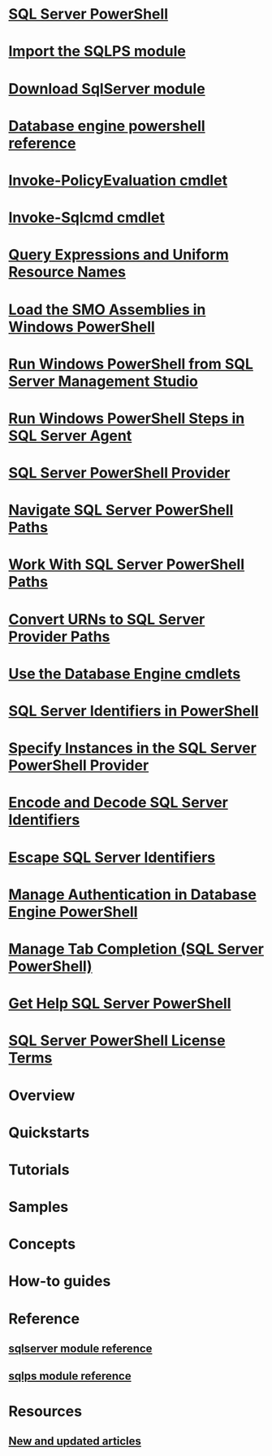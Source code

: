 # [SQL Server PowerShell](sql-server-powershell.md)  
# [Import the SQLPS module](import-the-sqlps-module.md)  
# [Download SqlServer module](download-sql-server-ps-module.md)
# [Database engine powershell reference](database-engine-powershell-reference.md)
# [Invoke-PolicyEvaluation cmdlet](invoke-policyevaluation-cmdlet.md)  
# [Invoke-Sqlcmd cmdlet](invoke-sqlcmd-cmdlet.md)  
# [Query Expressions and Uniform Resource Names](query-expressions-and-uniform-resource-names.md)  
# [Load the SMO Assemblies in Windows PowerShell](load-the-smo-assemblies-in-windows-powershell.md)  
# [Run Windows PowerShell from SQL Server Management Studio](run-windows-powershell-from-sql-server-management-studio.md)  
# [Run Windows PowerShell Steps in SQL Server Agent](run-windows-powershell-steps-in-sql-server-agent.md)  
# [SQL Server PowerShell Provider](sql-server-powershell-provider.md)  
# [Navigate SQL Server PowerShell Paths](navigate-sql-server-powershell-paths.md)  
# [Work With SQL Server PowerShell Paths](work-with-sql-server-powershell-paths.md)  
# [Convert URNs to SQL Server Provider Paths](convert-urns-to-sql-server-provider-paths.md)  
# [Use the Database Engine cmdlets](use-the-database-engine-cmdlets.md)  
# [SQL Server Identifiers in PowerShell](sql-server-identifiers-in-powershell.md)  
# [Specify Instances in the SQL Server PowerShell Provider](specify-instances-in-the-sql-server-powershell-provider.md)  
# [Encode and Decode SQL Server Identifiers](encode-and-decode-sql-server-identifiers.md)  
# [Escape SQL Server Identifiers](escape-sql-server-identifiers.md)  
# [Manage Authentication in Database Engine PowerShell](manage-authentication-in-database-engine-powershell.md)  
# [Manage Tab Completion (SQL Server PowerShell)](manage-tab-completion-sql-server-powershell.md)  
# [Get Help SQL Server PowerShell](get-help-sql-server-powershell.md)  
# [SQL Server PowerShell License Terms](sql-server-powershell-license-terms.md)  
# Overview
# Quickstarts
# Tutorials
# Samples
# Concepts
# How-to guides
# Reference
## [sqlserver module reference](https://docs.microsoft.com/powershell/module/sqlserver/?toc=/sql/powershell/toc.json)
## [sqlps module reference](https://docs.microsoft.com/powershell/module/sqlps/?toc=/sql/powershell/toc.json)
# Resources
## [New and updated articles](new-updated-powershell.md)